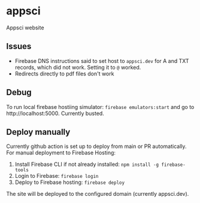 # appsci
Appsci website

## Issues
- Firebase DNS instructions said to set host to `appsci.dev` for A and TXT records, which did not work. Setting it to `@` worked.
- Redirects directly to pdf files don't work

## Debug
To run local firebase hostiing simulator: `firebase emulators:start` and go to http://localhost:5000. Currently busted.

## Deploy manually
Currently github action is set up to deploy from main or PR automatically. For manual deployment to Firebase Hosting:

1. Install Firebase CLI if not already installed: `npm install -g firebase-tools`
2. Login to Firebase: `firebase login`
3. Deploy to Firebase hosting: `firebase deploy`

The site will be deployed to the configured domain (currently appsci.dev).



